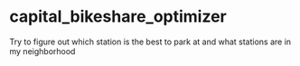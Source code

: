 # capital_bikeshare_optimizer
Try to figure out which station is the best to park at and what stations are in my neighborhood

